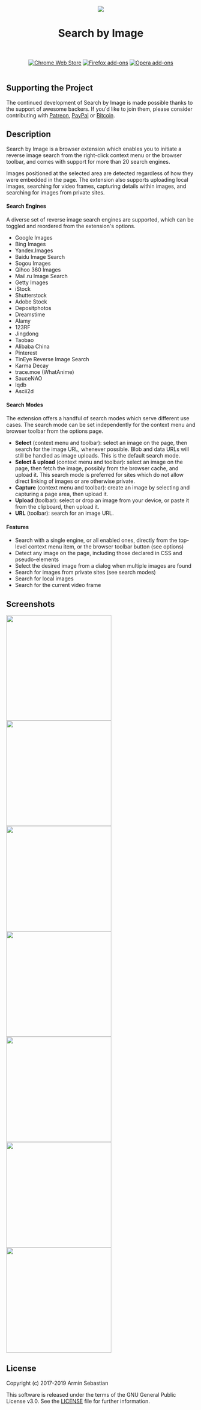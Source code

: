 <p align="center"><img src="https://i.imgur.com/7eMgOtm.png"></p>
<h1 align="center">Search by Image</h1>

<p align="center">
  </br></br>
  <a href="https://chrome.google.com/webstore/detail/cnojnbdhbhnkbcieeekonklommdnndci">
    <img src="https://i.imgur.com/B0i5sn3.png" alt="Chrome Web Store"></a>
  <a href="https://addons.mozilla.org/en-US/firefox/addon/search_by_image/">
    <img src="https://i.imgur.com/dvof8rG.png" alt="Firefox add-ons"></a>
  <a href="https://addons.opera.com/en/extensions/details/search-by-image/">
    <img src="https://i.imgur.com/wK10qEV.png" alt="Opera add-ons"></a>
  </br></br>
</p>

## Supporting the Project

The continued development of Search by Image is made possible
thanks to the support of awesome backers. If you'd like to join them,
please consider contributing with
[Patreon](https://armin.dev/go/patreon?pr=search-by-image&src=repo),
[PayPal](https://armin.dev/go/paypal?pr=search-by-image&src=repo) or
[Bitcoin](https://armin.dev/go/bitcoin?pr=search-by-image&src=repo).

## Description

Search by Image is a browser extension which enables you to initiate a
reverse image search from the right-click context menu or the browser toolbar,
and comes with support for more than 20 search engines.

Images positioned at the selected area are detected regardless of how they were
embedded in the page. The extension also supports uploading local images,
searching for video frames, capturing details within images,
and searching for images from private sites.

#### Search Engines

A diverse set of reverse image search engines are supported,
which can be toggled and reordered from the extension's options.

* Google Images
* Bing Images
* Yandex.Images
* Baidu Image Search
* Sogou Images
* Qihoo 360 Images
* Mail.ru Image Search
* Getty Images
* iStock
* Shutterstock
* Adobe Stock
* Depositphotos
* Dreamstime
* Alamy
* 123RF
* Jingdong
* Taobao
* Alibaba China
* Pinterest
* TinEye Reverse Image Search
* Karma Decay
* trace.moe (WhatAnime)
* SauceNAO
* Iqdb
* Ascii2d

#### Search Modes

The extension offers a handful of search modes which serve different use cases.
The search mode can be set independently for the context menu
and browser toolbar from the options page.

* **Select** (context menu and toolbar): select an image on the page, then search
  for the image URL, whenever possible. Blob and data URLs will still be
  handled as image uploads. This is the default search mode.
* **Select & upload** (context menu and toolbar): select an image on the page,
  then fetch the image, possibly from the browser cache, and upload it.
  This search mode is preferred for sites which do not allow direct linking
  of images or are otherwise private.
* **Capture** (context menu and toolbar): create an image by selecting
  and capturing a page area, then upload it.
* **Upload** (toolbar): select or drop an image from your device, or paste it from
  the clipboard, then upload it.
* **URL** (toolbar): search for an image URL.

#### Features

* Search with a single engine, or all enabled ones, directly from the top-level
  context menu item, or the browser toolbar button (see options)
* Detect any image on the page, including those declared in CSS and pseudo-elements
* Select the desired image from a dialog when multiple images are found
* Search for images from private sites (see search modes)
* Search for local images
* Search for the current video frame

## Screenshots

<p>
  <img width="280" src="https://i.imgur.com/niHgndz.png">
  <img width="280" src="https://i.imgur.com/OvfAAL0.png">
  <img width="280" src="https://i.imgur.com/MbMzLTV.png">
  <img width="280" src="https://i.imgur.com/vhC5rym.png">
  <img width="280" src="https://i.imgur.com/Y00YHGR.png">
  <img width="280" src="https://i.imgur.com/lPqR2A1.png">
  <img width="280" src="https://i.imgur.com/kEX2Rzu.png">
</p>

## License

Copyright (c) 2017-2019 Armin Sebastian

This software is released under the terms of the GNU General Public License v3.0.
See the [LICENSE](LICENSE) file for further information.
